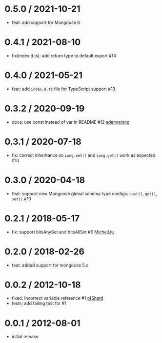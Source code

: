 0.5.0 / 2021-10-21
==================
 * feat: add support for Mongoose 6

0.4.1 / 2021-08-10
==================
 * fix(index.d.ts): add return type to default export #14

0.4.0 / 2021-05-21
==================
 * feat: add `index.d.ts` file for TypeScript support #13

0.3.2 / 2020-09-19
==================
 * docs: use const instead of var in README #12 [adamreisnz](https://github.com/adamreisnz)

0.3.1 / 2020-07-18
==================
 * fix: correct inheritance so `Long.set()` and `Long.get()` work as expected #10

0.3.0 / 2020-04-18
==================
  * feat: support new Mongoose global schema type configs: `cast()`, `get()`, `set()` #10

0.2.1 / 2018-05-17
==================
  * fix: support bitsAnySet and bitsAllSet #6 [MichelLiu](https://github.com/MichelLiu)

0.2.0 / 2018-02-26
==================
  * feat: added support for mongoose 5.x

0.0.2 / 2012-10-18
==================

  * fixed; Incorrect variable reference #1 [ofShard](https://github.com/ofShard)
  * tests; add failing test for #1

0.0.1 / 2012-08-01
====================

  * initial release
